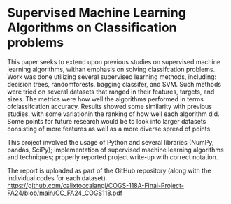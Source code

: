 # Supervised Machine Learning Algorithms on Classification problems

This paper seeks to extend upon previous studies on supervised machine learning algorithms, withan emphasis on solving classifcation problems. Work was done utilizing several supervised learning methods, including: decision trees, randomforests, bagging classifer, and SVM. Such methods were tried on several datasets that ranged in their features, targets, and sizes. The metrics were how well the algorithms performed in terms ofclassifcation accuracy. Results showed some similarity with previous studies, with some variationin the ranking of how well each algorithm did. Some points for future research would be to look into larger datasets consisting of more features as well as a more diverse spread of points.

This project involved the usage of Python and several libraries (NumPy, pandas, SciPy); implementation of supervised machine learning algorithms and techniques; properly reported project write-up with correct notation.

The report is uploaded as part of the GitHub repository (along with the individual codes for each dataset).
https://github.com/calixtoccalangi/COGS-118A-Final-Project-FA24/blob/main/CC_FA24_COGS118.pdf



